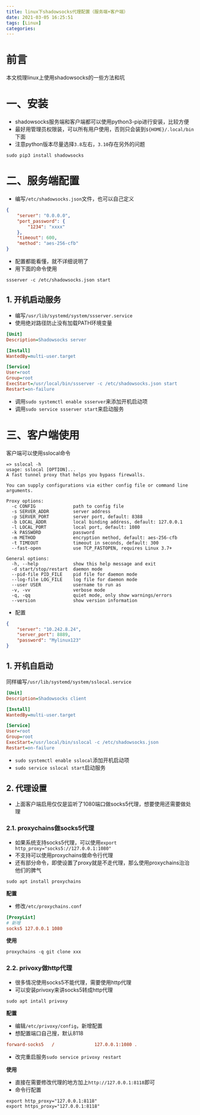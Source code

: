 ```yaml
---
title: linux下shadowsocks代理配置（服务端+客户端）
date: 2021-03-05 16:25:51
tags: [Linux]
categories:
---
```


# 前言

本文梳理linux上使用shadowsocks的一些方法和坑

# 一、安装

- shadowsocks服务端和客户端都可以使用python3-pip进行安装，比较方便
- 最好用管理员权限装，可以所有用户使用，否则只会装到`${HOME}/.local/bin`下面
- 注意python版本尽量选择`3.8`左右，`3.10`存在另外的问题

```shell
sudo pip3 install shadowsocks
```

# 二、服务端配置

- 编写`/etc/shadowsocks.json`文件，也可以自己定义

```json
{
    "server": "0.0.0.0",
    "port_password": {
        "1234": "xxxx"
    },
    "timeout": 600,
    "method": "aes-256-cfb"
}
```

- 配置都能看懂，就不详细说明了
- 用下面的命令使用

```shell
ssserver -c /etc/shadowsocks.json start
```

## 1. 开机启动服务

- 编写`/usr/lib/systemd/system/ssserver.service`
- 使用绝对路径防止没有加载PATH环境变量

```ini
[Unit]
Description=Shadowsocks server

[Install]
WantedBy=multi-user.target

[Service]
User=root
Group=root
ExecStart=/usr/local/bin/ssserver -c /etc/shadowsocks.json start
Restart=on-failure
```

- 调用`sudo systemctl enable ssserver`来添加开机启动项
- 调用`sudo service ssserver start`来启动服务

# 三、客户端使用

客户端可以使用sslocal命令

```shell
=> sslocal -h
usage: sslocal [OPTION]...
A fast tunnel proxy that helps you bypass firewalls.

You can supply configurations via either config file or command line arguments.

Proxy options:
  -c CONFIG              path to config file
  -s SERVER_ADDR         server address
  -p SERVER_PORT         server port, default: 8388
  -b LOCAL_ADDR          local binding address, default: 127.0.0.1
  -l LOCAL_PORT          local port, default: 1080
  -k PASSWORD            password
  -m METHOD              encryption method, default: aes-256-cfb
  -t TIMEOUT             timeout in seconds, default: 300
  --fast-open            use TCP_FASTOPEN, requires Linux 3.7+

General options:
  -h, --help             show this help message and exit
  -d start/stop/restart  daemon mode
  --pid-file PID_FILE    pid file for daemon mode
  --log-file LOG_FILE    log file for daemon mode
  --user USER            username to run as
  -v, -vv                verbose mode
  -q, -qq                quiet mode, only show warnings/errors
  --version              show version information
```

- 配置

```json
{
    "server": "10.242.8.24",
    "server_port": 8889,
    "password": "Mylinux123"
}
```

## 1. 开机自启动

同样编写`/usr/lib/systemd/system/sslocal.service`

```ini
[Unit]
Description=Shadowsocks client

[Install]
WantedBy=multi-user.target

[Service]
User=root
Group=root
ExecStart=/usr/local/bin/sslocal -c /etc/shadowsocks.json
Restart=on-failure
```

- `sudo systemctl enable sslocal`添加开机启动项
- `sudo service sslocal start`启动服务

## 2. 代理设置

- 上面客户端启用仅仅是监听了1080端口做socks5代理，想要使用还需要做处理

### 2.1. proxychains做socks5代理

- 如果系统支持socks5代理，可以使用`export http_proxy="socks5://127.0.0.1:1080"`
- 不支持可以使用proxychains做命令行代理
- 还有部分命令，即使设置了proxy就是不走代理，那么使用proxychains治治他们的脾气

```shell
sudo apt install proxychains
```

**配置**

- 修改`/etc/proxychains.conf`

```ini
[ProxyList]
# 新增
socks5 127.0.0.1 1080
```

**使用**

```shell
proxychains -q git clone xxx
```

### 2.2. privoxy做http代理

- 很多情况使用socks5不能代理，需要使用http代理
- 可以安装privoxy来讲socks5转成http代理

```shell
sudo apt intall privoxy
```

**配置**

- 编辑`/etc/privoxy/config`，新增配置
- 想配置端口自己搜，默认8118

```ini
forward-socks5   /               127.0.0.1:1080 .
```

- 改完重启服务`sudo service privoxy restart`

**使用**

- 直接在需要修改代理的地方加上`http://127.0.0.1:8118`即可
- 命令行配置

```shell
export http_proxy="127.0.0.1:8118"
export https_proxy="127.0.0.1:8118"
```

